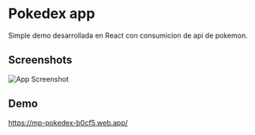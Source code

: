 
# Pokedex app

Simple demo desarrollada en React con consumicion de api de pokemon.




## Screenshots

![App Screenshot](https://i.postimg.cc/G378rmsL/pok.webp)







## Demo

https://mp-pokedex-b0cf5.web.app/


